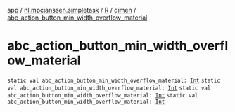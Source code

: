 [app](../../../index.md) / [nl.mpcjanssen.simpletask](../../index.md) / [R](../index.md) / [dimen](index.md) / [abc_action_button_min_width_overflow_material](.)

# abc_action_button_min_width_overflow_material

`static val abc_action_button_min_width_overflow_material: `[`Int`](https://kotlinlang.org/api/latest/jvm/stdlib/kotlin/-int/index.html)
`static val abc_action_button_min_width_overflow_material: `[`Int`](https://kotlinlang.org/api/latest/jvm/stdlib/kotlin/-int/index.html)
`static val abc_action_button_min_width_overflow_material: `[`Int`](https://kotlinlang.org/api/latest/jvm/stdlib/kotlin/-int/index.html)
`static val abc_action_button_min_width_overflow_material: `[`Int`](https://kotlinlang.org/api/latest/jvm/stdlib/kotlin/-int/index.html)